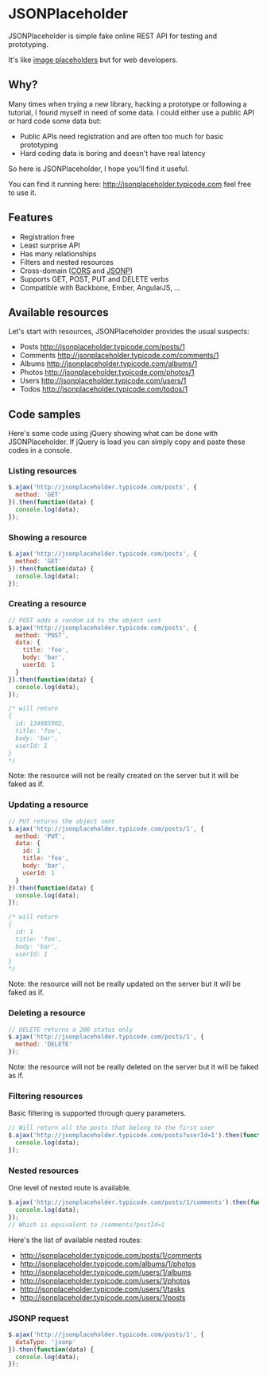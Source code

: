 JSONPlaceholder
===============

JSONPlaceholder is simple fake online REST API for testing and prototyping.

It's like [image placeholders](http://placehold.it/) but for web developers.


Why?
----

Many times when trying a new library, hacking a prototype or following a tutorial, I found myself in need of some data.
I could either use a public API or hard code some data but:
- Public APIs need registration and are often too much for basic prototyping
- Hard coding data is boring and doesn't have real latency

So here is JSONPlaceholder, I hope you'll find it useful.

You can find it running here: http://jsonplaceholder.typicode.com feel free to use it.

Features
--------

- Registration free
- Least surprise API
- Has many relationships
- Filters and nested resources
- Cross-domain ([CORS](http://en.wikipedia.org/wiki/Cross-origin_resource_sharing) and [JSONP](http://en.wikipedia.org/wiki/JSONP))
- Supports GET, POST, PUT and DELETE verbs
- Compatible with Backbone, Ember, AngularJS, ...

Available resources
-------------------

Let's start with resources, JSONPlaceholder provides the usual suspects: 
- Posts http://jsonplaceholder.typicode.com/posts/1
- Comments http://jsonplaceholder.typicode.com/comments/1
- Albums http://jsonplaceholder.typicode.com/albums/1
- Photos http://jsonplaceholder.typicode.com/photos/1
- Users http://jsonplaceholder.typicode.com/users/1
- Todos http://jsonplaceholder.typicode.com/todos/1

Code samples
------------

Here's some code using jQuery showing what can be done with JSONPlaceholder. 
If jQuery is load you can simply copy and paste these codes in a console.

### Listing resources

```javascript
$.ajax('http://jsonplaceholder.typicode.com/posts', {
  method: 'GET'
}).then(function(data) {
  console.log(data);
});
```

### Showing a resource

```javascript
$.ajax('http://jsonplaceholder.typicode.com/posts', {
  method: 'GET'
}).then(function(data) {
  console.log(data);
});
```

### Creating a resource

```javascript
// POST adds a random id to the object sent
$.ajax('http://jsonplaceholder.typicode.com/posts', {
  method: 'POST',
  data: {
    title: 'foo',
    body: 'bar',
    userId: 1
  }
}).then(function(data) {
  console.log(data);
});

/* will return
{
  id: 134985902,
  title: 'foo',
  body: 'bar',
  userId: 1
}
*/
```

Note: the resource will not be really created on the server but it will be faked as if. 

### Updating a resource

```javascript
// PUT returns the object sent
$.ajax('http://jsonplaceholder.typicode.com/posts/1', {
  method: 'PUT',
  data: {
    id: 1
    title: 'foo',
    body: 'bar',
    userId: 1
  }
}).then(function(data) {
  console.log(data);
});

/* will return
{
  id: 1
  title: 'foo',
  body: 'bar',
  userId: 1
}
*/
```

Note: the resource will not be really updated on the server but it will be faked as if. 

### Deleting a resource

```javascript
// DELETE returns a 200 status only
$.ajax('http://jsonplaceholder.typicode.com/posts/1', {
  method: 'DELETE'
});
```

Note: the resource will not be really deleted on the server but it will be faked as if. 

### Filtering resources

Basic filtering is supported through query parameters.

```javascript
// Will return all the posts that belong to the first user
$.ajax('http://jsonplaceholder.typicode.com/posts?userId=1').then(function(data) {
  console.log(data);
});
```

### Nested resources

One level of nested route is available.

```javascript
$.ajax('http://jsonplaceholder.typicode.com/posts/1/comments').then(function(data) {
  console.log(data);
});
// Which is equivalent to /comments?postId=1
```

Here's the list of available nested routes:
- http://jsonplaceholder.typicode.com/posts/1/comments
- http://jsonplaceholder.typicode.com/albums/1/photos
- http://jsonplaceholder.typicode.com/users/1/albums
- http://jsonplaceholder.typicode.com/users/1/photos
- http://jsonplaceholder.typicode.com/users/1/tasks
- http://jsonplaceholder.typicode.com/users/1/posts

### JSONP request

```javascript
$.ajax('http://jsonplaceholder.typicode.com/posts/1', {
  dataType: 'jsonp'
}).then(function(data) {
  console.log(data);
});
```

